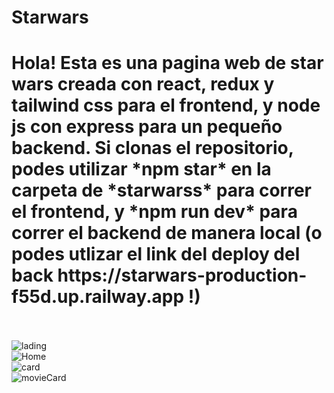 # Starwars

 <h1>Hola! Esta es una pagina web de star wars creada con react, redux y tailwind css para el frontend, y node js con express para un pequeño backend. Si clonas el repositorio, podes utilizar *npm star* en la carpeta de *starwarss* para correr el frontend, y *npm run dev* para correr el backend de manera local (o podes utlizar el link del deploy del back https://starwars-production-f55d.up.railway.app !) </h1>
 <br/>
 <br/>
<img src="https://user-images.githubusercontent.com/98859499/233303915-8a5f13d5-8dc0-4cf9-8329-6b0bd0407e4b.png" alt='lading'/>
<br/>
<img src="https://user-images.githubusercontent.com/98859499/233303683-572cfe24-e725-4d58-b27c-ea688ac12d91.png" alt='Home'/>
<br/>
<img src="https://user-images.githubusercontent.com/98859499/233303837-01402aad-a368-4386-846f-98241cfd22ee.png" alt='card'/>
<br/>
<img src="https://user-images.githubusercontent.com/98859499/233304562-b2b0af39-1e32-483e-9dc4-24c944c3029a.png" alt='movieCard'/>


 



